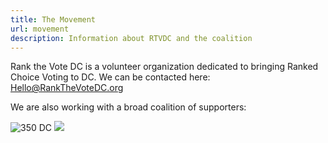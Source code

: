 ```yaml
---
title: The Movement
url: movement
description: Information about RTVDC and the coalition
---
```

<p>Rank the Vote DC is a volunteer organization dedicated to bringing Ranked Choice Voting to DC.  We can be contacted here:<br>
<a href="mailto:Hello@RankTheVoteDC.org" /> Hello@RankTheVoteDC.org</a>
</p>

<p>We are also working with a broad coalition of supporters:</p>
<img src="/static/img/350dc-logo.png" alt="350 DC" h="300" w="400">
<img src="/static/img/ce-logo.jpeg?nf_resize=fit&w=100&h=400">


